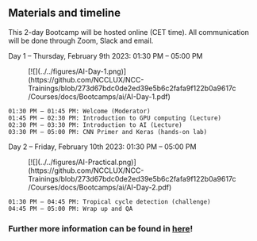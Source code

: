 ## Materials and timeline

This 2-day Bootcamp will be hosted online (CET time). All communication will be done through Zoom, Slack and email.

Day 1 – Thursday, February 9th 2023: 01:30 PM – 05:00 PM

<figure markdown>
[![](../../figures/AI-Day-1.png)](https://github.com/NCCLUX/NCC-Trainings/blob/273d67bdc0de2ed39e5b6c2fafa9f122b0a9617c/Courses/docs/Bootcamps/ai/AI-Day-1.pdf)
<figcaption></figcaption>
</figure>

    01:30 PM – 01:45 PM: Welcome (Moderator)
    01:45 PM – 02:30 PM: Introduction to GPU computing (Lecture)
    02:30 PM – 03:30 PM: Introduction to AI (Lecture)
    03:30 PM – 05:00 PM: CNN Primer and Keras (hands-on lab)

Day 2 – Friday, February 10th  2023: 01:30 PM – 05:00 PM

<figure markdown>
[![](../../figures/AI-Practical.png)](https://github.com/NCCLUX/NCC-Trainings/blob/273d67bdc0de2ed39e5b6c2fafa9f122b0a9617c/Courses/docs/Bootcamps/ai/AI-Day-2.pdf)
<figcaption></figcaption>
</figure>

    01:30 PM – 04:45 PM: Tropical cycle detection (challenge)
    04:45 PM – 05:00 PM: Wrap up and QA


### Further more information can be found in [here](https://github.com/openhackathons-org/gpubootcamp/tree/master/hpc_ai/ai_science_climate)!